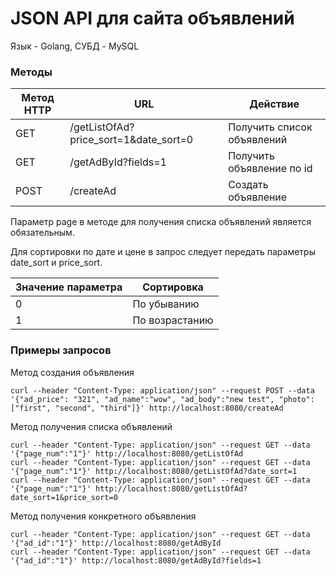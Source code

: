# JSON API для сайта объявлений

Язык - Golang, СУБД - MySQL

### Методы
|Метод HTTP|URL|Действие|
|---|---|---|
|GET|/getListOfAd?price_sort=1&date_sort=0|Получить список объявлений|
|GET|/getAdById?fields=1|Получить объявление по id|
|POST|/createAd|Создать объявление|

Параметр page в методе для получения списка объявлений является обязательным.

Для сортировки по дате и цене в запрос следует передать параметры date_sort и price_sort. 

|Значение параметра|Сортировка|
|---|---|
|0|По убыванию|
|1|По возрастанию|


### Примеры запросов
Метод создания объявления
```
curl --header "Content-Type: application/json" --request POST --data '{"ad_price": "321", "ad_name":"wow", "ad_body":"new test", "photo": ["first", "second", "third"]}' http://localhost:8080/createAd
```
Метод получения списка объявлений
```
curl --header "Content-Type: application/json" --request GET --data '{"page_num":"1"}' http://localhost:8080/getListOfAd
curl --header "Content-Type: application/json" --request GET --data '{"page_num":"1"}' http://localhost:8080/getListOfAd?date_sort=1
curl --header "Content-Type: application/json" --request GET --data '{"page_num":"1"}' http://localhost:8080/getListOfAd?date_sort=1&price_sort=0
```
Метод получения конкретного объявления
```
curl --header "Content-Type: application/json" --request GET --data '{"ad_id":"1"}' http://localhost:8080/getAdById
curl --header "Content-Type: application/json" --request GET --data '{"ad_id":"1"}' http://localhost:8080/getAdById?fields=1
```
